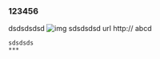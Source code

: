 ### 123456 
dsdsdsdsd
![img](https://images.pexels.com/photos/9800866/pexels-photo-9800866.jpeg?auto=compress&cs=tinysrgb&dpr=2&h=650&w=940)
sdsdsdsd
url http:// abcd
``` 
sdsdsds
***
